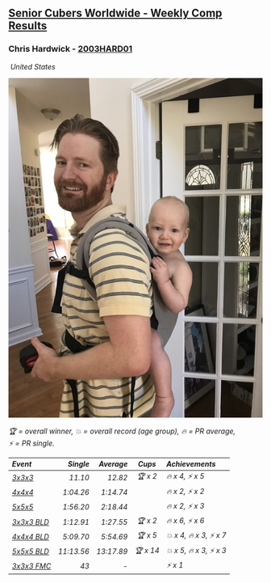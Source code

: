 <style>table {white-space: nowrap;}</style>
<link rel="stylesheet" type="text/css" href="/scw-comp/css/flags.css" />

## [Senior Cubers Worldwide - Weekly Comp Results](/scw-comp/results/)
### Chris Hardwick - [2003HARD01](https://www.worldcubeassociation.org/persons/2003HARD01)

<i class="flag flag-US" />&nbsp;United States

![Chris Hardwick](1567650520.jpeg)

<span style="white-space: nowrap;">🏆 = overall winner</span>, <span style="white-space: nowrap;">💥 = overall record (age group)</span>, <span style="white-space: nowrap;">🔥 = PR average</span>, <span style="white-space: nowrap;">⚡ = PR single</span>.

| Event | Single | Average | Cups | Achievements|
| :-- | --: | --: | :--: | :-- |
| [3x3x3](333.md) | 11.10 | 12.82 | 🏆 x 2 | 🔥 x 4, ⚡ x 5 |
| [4x4x4](444.md) | 1:04.26 | 1:14.74 |  | 🔥 x 2, ⚡ x 2 |
| [5x5x5](555.md) | 1:56.20 | 2:18.44 |  | 🔥 x 2, ⚡ x 3 |
| [3x3x3 BLD](333bf.md) | 1:12.91 | 1:27.55 | 🏆 x 2 | 🔥 x 6, ⚡ x 6 |
| [4x4x4 BLD](444bf.md) | 5:09.70 | 5:54.69 | 🏆 x 5 | 💥 x 4, 🔥 x 3, ⚡ x 7 |
| [5x5x5 BLD](555bf.md) | 11:13.56 | 13:17.89 | 🏆 x 14 | 💥 x 5, 🔥 x 3, ⚡ x 3 |
| [3x3x3 FMC](333fm.md) | 43 | - |  | ⚡ x 1 |

<!-- Global site tag (gtag.js) - Google Analytics -->
<script async src="https://www.googletagmanager.com/gtag/js?id=UA-86348435-3"></script>
<script>window.dataLayer = window.dataLayer || []; function gtag() {dataLayer.push(arguments);} gtag('js', new Date()); gtag('config', 'UA-86348435-3');</script>
